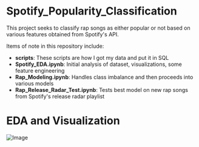 # Spotify_Popularity_Classification

This project seeks to classify rap songs as either popular or not based on various features obtained from Spotify's API. 

Items of note in this repository include:
  * **scripts**: These scripts are how I got my data and put it in SQL
  * **Spotify_EDA.ipynb**: Initial analysis of dataset, visualizations, some feature engineering
  * **Rap_Modeling.ipynb**: Handles class imbalance and then proceeds into various models
  * **Rap_Release_Radar_Test.ipynb**: Tests best model on new rap songs from Spotify's release radar playlist

#  EDA and Visualization 

![Image](Images/life_expect_by_status.png?raw=true)

